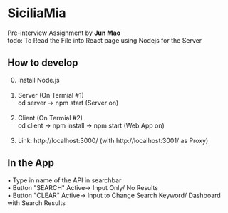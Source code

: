 # SiciliaMia

Pre-interview Assignment by **Jun Mao** </br>
todo: To Read the File into React page using Nodejs for the Server

## How to develop

0. Install Node.js </br></br>
1. Server (On Termial #1) </br>
  cd server -> npm start (Server on)  </br></br>
2. Client (On Termial #2) </br>
  cd client -> npm install -> npm start (Web App on) </br></br>
3. Link: http://localhost:3000/ (with http://localhost:3001/ as Proxy)
   
   
   
## In the App </br>
  • Type in name of the API in searchbar </br>
  • Button "SEARCH" Active-> Input Only/ No Results </br>
  • Button "CLEAR" Active-> Input to Change Search Keyword/ Dashboard with Search Results </br>
  
  
